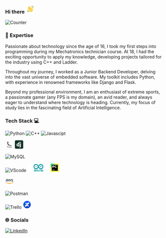 ### Hi there <a><img src="https://github.com/Tchoness/images/blob/master/maozinha.gif" alt="AWS" width="30" height="30"/></a>
![Counter](https://komarev.com/ghpvc/?username=Tchoness&color=brightgreen&style=plastic&label=Views)

### 🚀 Expertise
Passionate about technology since the age of 16, I took my first steps into programming during my Mechatronics technician course. At 18, I had the exciting opportunity to apply my knowledge, developing projects tailored for the industry using C++ and Ladder.

Throughout my journey, I worked as a Junior Backend Developer, delving into the vast universe of embedded software. My toolkit includes Python, with experience in renowned frameworks like Django and Flask.

 Beyond my professional environment, I am an enthusiast of extreme sports, a passionate gamer (any FPS is my domain), an avid reader, and always eager to understand where technology is heading. Currently, my focus of study lies in the fascinating field of Artificial Intelligence.

###  Tech Stack 💻

![Python](https://camo.githubusercontent.com/ff5bae8b465bd0867d4f1b51360e74b93efc962e62c025001c0af0cdf067d496/68747470733a2f2f696d672e736869656c64732e696f2f62616467652f507974686f6e2d3134333534433f7374796c653d666f722d7468652d6261646765266c6f676f3d707974686f6e266c6f676f436f6c6f723d7768697465)
![C++](https://camo.githubusercontent.com/1c1b141d32f5e01a0c794c685f1c38f7b857f1ecdf6e0772ad38ded52529c675/68747470733a2f2f696d672e736869656c64732e696f2f62616467652f432532422532422d3030353939433f7374796c653d666f722d7468652d6261646765266c6f676f3d63253242253242266c6f676f436f6c6f723d7768697465)
![Javascipt](https://camo.githubusercontent.com/53ec2e58e03ba275d9b3a386abd96a243cf744a1a7121bdf8262fc8ae6ebc335/68747470733a2f2f696d672e736869656c64732e696f2f62616467652f6a6176617363726970742d2532333332333333302e7376673f7374796c653d666f722d7468652d6261646765266c6f676f3d6a617661736372697074266c6f676f436f6c6f723d253233463744463145)

<a><img src="https://github.com/Tchoness/images/blob/master/branco_flask.png" alt="AWS" width="27" height="27"/></a>
<a><img src="https://github.com/Tchoness/images/blob/master/django.png" alt="AWS" width="27" height="27"/></a>

![MySQL](https://camo.githubusercontent.com/c1c08eb7625abe1a813e5ad05a94891aa127a37e0ce126b59ecda28233effdac/68747470733a2f2f696d672e736869656c64732e696f2f62616467652f4d7953514c2d3030303030463f7374796c653d666f722d7468652d6261646765266c6f676f3d6d7973716c266c6f676f436f6c6f723d7768697465)

![VScode](https://camo.githubusercontent.com/ef258dcdc18b2ac02ebef249f6d1c82488f168071ca2b700b021662013cf884a/68747470733a2f2f696d672e736869656c64732e696f2f62616467652f2d5653436f64652d3030374143433f7374796c653d666f722d7468652d6261646765266c6f676f3d76697375616c2d73747564696f2d636f6465266c6f676f436f6c6f723d7768697465)
<a><img src="https://github.com/Tchoness/images/blob/master/Arduino_IDE.jpg" alt="arduino" width="70" height="27"/></a>
<a><img src="https://github.com/Tchoness/images/blob/master/pycharm.png" alt="pycharm" width="27" height="27"/></a>

<a><img src="https://github.com/Tchoness/images/blob/master/AWS.png" alt="AWS" width="27" height="27"/></a>

![Postman](https://camo.githubusercontent.com/8bc77ae2c6ec0a97c7692ec54d53c49d3c4637e9c64ee63f7b45cf14a50e8177/68747470733a2f2f696d672e736869656c64732e696f2f62616467652f506f73746d616e2d4646364333373f7374796c653d666f722d7468652d6261646765266c6f676f3d706f73746d616e266c6f676f436f6c6f723d7768697465)

![Trello](https://camo.githubusercontent.com/cace6ff09c862f24ae3ed77b4ef0014faa4e9696e9836a9ca7f07b077d5ebc69/68747470733a2f2f696d672e736869656c64732e696f2f62616467652f5472656c6c6f2d2532333032364141372e7376673f7374796c653d666f722d7468652d6261646765266c6f676f3d5472656c6c6f266c6f676f436f6c6f723d7768697465)
<a><img src="https://github.com/Tchoness/images/blob/master/confluence.png" alt="confluence" width="27" height="27"/></a>

### 🌐 Socials 

[![LinkedIn](https://img.shields.io/badge/LinkedIn-0077B5?style=flat-square&logo=linkedin&logoColor=white)](https://www.linkedin.com/in/caito-canal-10726659/)
